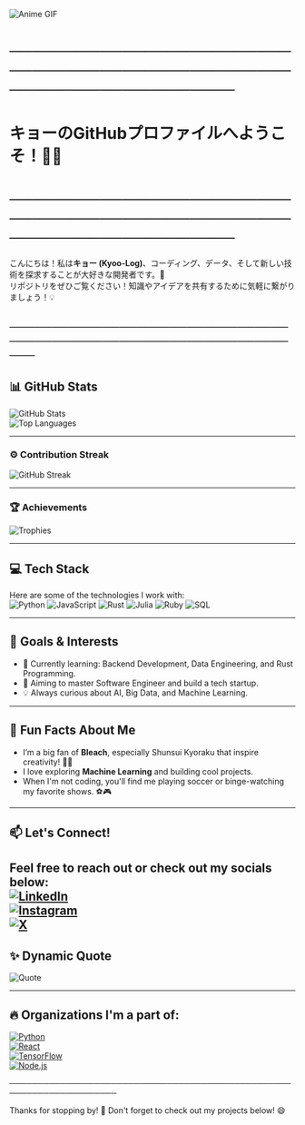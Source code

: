 ![Anime GIF](https://media1.tenor.com/m/QXofQ7M8os4AAAAd/shunsui-kyoraku.gif)

# ──────────────────────────────────────────────────────────────────────
#                         キョーのGitHubプロファイルへようこそ！🚀✨
# ──────────────────────────────────────────────────────────────────────

こんにちは！私は**キョー (Kyoo-Log)**、コーディング、データ、そして新しい技術を探求することが大好きな開発者です。🌟  
リポジトリをぜひご覧ください！知識やアイデアを共有するために気軽に繋がりましょう！💡

─────────────────────────────────────────────────────────────────────
---

## 📊 GitHub Stats  
![GitHub Stats](https://github-readme-stats.vercel.app/api?username=kyoo-log&show_icons=true&theme=tokyonight&hide_border=true)  
![Top Languages](https://github-readme-stats.vercel.app/api/top-langs/?username=kyoo-log&layout=compact&theme=tokyonight&hide_border=true&langs_count=10)  

---
### ⚙️ Contribution Streak  
![GitHub Streak](https://github-readme-streak-stats.herokuapp.com?user=kyoo-log&theme=tokyonight&hide_border=true)

---
### 🏆 Achievements  
![Trophies](https://github-profile-trophy.vercel.app/?username=kyoo-log&theme=tokyonight&no-frame=true&column=7)


---

## 💻 Tech Stack
Here are some of the technologies I work with:  
![Python](https://img.shields.io/badge/Python-3776AB?style=for-the-badge&logo=python&logoColor=white)
![JavaScript](https://img.shields.io/badge/JavaScript-F7DF1E?style=for-the-badge&logo=javascript&logoColor=black)
![Rust](https://img.shields.io/badge/Rust-000000?style=for-the-badge&logo=rust&logoColor=white)
![Julia](https://img.shields.io/badge/Julia-9558B2?style=for-the-badge&logo=julia&logoColor=white)
![Ruby](https://img.shields.io/badge/Ruby-CC342D?style=for-the-badge&logo=ruby&logoColor=white)
![SQL](https://img.shields.io/badge/SQL-003B57?style=for-the-badge&logo=postgresql&logoColor=white)

---

## 🎯 Goals & Interests
- 🌱 Currently learning: Backend Development, Data Engineering, and Rust Programming.
- 🚀 Aiming to master Software Engineer and build a tech startup.
- 💡 Always curious about AI, Big Data, and Machine Learning.

---

## 🌟 Fun Facts About Me
- I’m a big fan of **Bleach**, especially Shunsui Kyoraku that inspire creativity! 🎥✨
- I love exploring **Machine Learning** and building cool projects.
- When I'm not coding, you'll find me playing soccer or binge-watching my favorite shows. ⚽🎮

---

## 📫 Let's Connect!
Feel free to reach out or check out my socials below:  
[![LinkedIn](https://img.shields.io/badge/LinkedIn-0077B5?style=for-the-badge&logo=linkedin&logoColor=white)](https://linkedin.com/in/movahmi)  
[![Instagram](https://img.shields.io/badge/Instagram-E4405F?style=for-the-badge&logo=instagram&logoColor=white)](https://instagram.com/movahmi)  
[![X](https://img.shields.io/badge/X-000000?style=for-the-badge&logo=x&logoColor=white)](https://x.com/kyo91_)
---

## ✨ Dynamic Quote
![Quote](https://quotes-github-readme.vercel.app/api?type=horizontal&theme=radical)

---
## 🔥 Organizations I'm a part of:

[![Python](https://img.shields.io/badge/Organization-Python-3776AB?style=for-the-badge&logo=python&logoColor=white)](https://github.com/python/cpython)  
[![React](https://img.shields.io/badge/Organization-React-61DAFB?style=for-the-badge&logo=react&logoColor=black)](https://github.com/facebook/react)  
[![TensorFlow](https://img.shields.io/badge/Organization-TensorFlow-FF6F00?style=for-the-badge&logo=tensorflow&logoColor=white)](https://github.com/tensorflow/tensorflow)  
[![Node.js](https://img.shields.io/badge/Organization-Node.js-339933?style=for-the-badge&logo=node.js&logoColor=white)](https://github.com/nodejs/node)

─────────────────────────────────────────────────────────────────────


Thanks for stopping by! 🌟 Don't forget to check out my projects below! 😄

